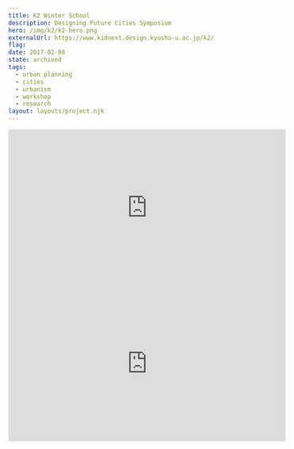 ```yaml
---
title: K2 Winter School
description: Designing Future Cities Symposium
hero: /img/k2/k2-hero.png
externalUrl: https://www.kidnext.design.kyushu-u.ac.jp/k2/
flag:
date: 2017-02-08
state: archived
tags:
  - urban planning
  - cities
  - urbanism
  - workshop
  - research
layout: layouts/project.njk
---
```



<iframe width="560" height="315" src="https://www.youtube.com/embed/c9WfKZyLeGA" frameborder="0" allow="accelerometer; autoplay; clipboard-write; encrypted-media; gyroscope; picture-in-picture" allowfullscreen></iframe>

<iframe width="560" height="315" src="https://www.youtube.com/embed/4gvrxHQs620" frameborder="0" allow="accelerometer; autoplay; clipboard-write; encrypted-media; gyroscope; picture-in-picture" allowfullscreen></iframe>
